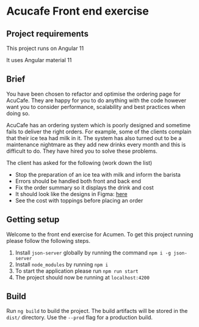 # Acucafe Front end exercise

## Project requirements

This project runs on Angular 11

It uses Angular material 11

## Brief

You have been chosen to refactor and optimise the ordering page for AcuCafe. They are happy for you to do anything with the code however want you to consider performance, scalability and best practices when doing so.

AcuCafe has an ordering system which is poorly designed and sometime fails to deliver the right orders. For example, some of the clients complain that their ice tea had milk in it. The system has also turned out to be a maintenance nightmare as they add new drinks every month and this is difficult to do. They have hired you to solve these problems.

The client has asked for the following (work down the list)

- Stop the preparation of an ice tea with milk and inform the barista
- Errors should be handled both front and back end
- Fix the order summary so it displays the drink and cost
- It should look like the designs in Figma: [here](https://www.figma.com/file/oqGXgrX6769HUXv37t5tFM/Front-End-AcuCafe?type=design&node-id=26%3A3783&mode=design&t=h9QNdfPBo964hnLm-1)
- See the cost with toppings before placing an order

## Getting setup

Welcome to the front end exercise for Acumen. To get this project running please follow the following steps.

1. Install `json-server` globally by running the command `npm i -g json-server`
2. Install `node_modules` by running `npm i`
3. To start the application please run `npm run start`
4. The project should now be running at `localhost:4200`

## Build

Run `ng build` to build the project. The build artifacts will be stored in the `dist/` directory. Use the `--prod` flag for a production build.
